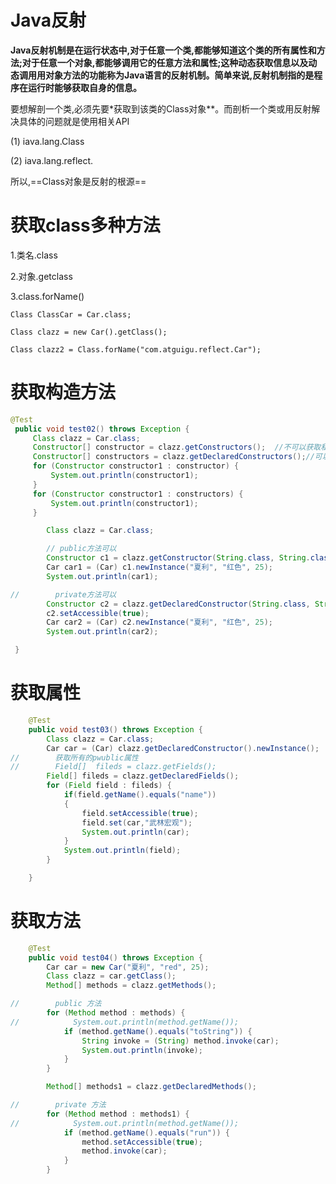 # Java反射

**Java反射机制是在运行状态中,对于任意一个类,都能够知道这个类的所有属性和方法;对于任意一个对象,都能够调用它的任意方法和属性;这种动态获取信息以及动态调用用对象方法的功能称为Java语言的反射机制。简单来说,反射机制指的是程序在运行时能够获取自身的信息。**

要想解剖一个类,必须先要\*获取到该类的Class对象\*\*。而剖析一个类或用反射解决具体的问题就是使用相关API&#x20;

(1) iava.lang.Class&#x20;

(2) iava.lang.reflect.

所以,==Class对象是反射的根源==

# 获取class多种方法

1.类名.class

2.对象.getclass

3.class.forName()

    Class ClassCar = Car.class;

    Class clazz = new Car().getClass();

    Class clazz2 = Class.forName("com.atguigu.reflect.Car");

# 获取构造方法

```java
@Test
 public void test02() throws Exception {
     Class clazz = Car.class;
     Constructor[] constructor = clazz.getConstructors();  //不可以获取私有方法
     Constructor[] constructors = clazz.getDeclaredConstructors();//可以获取私有犯法
     for (Constructor constructor1 : constructor) {
         System.out.println(constructor1);
     }
     for (Constructor constructor1 : constructors) {
         System.out.println(constructor1);
     }

        Class clazz = Car.class;

        // public方法可以
        Constructor c1 = clazz.getConstructor(String.class, String.class, int.class);
        Car car1 = (Car) c1.newInstance("夏利", "红色", 25);
        System.out.println(car1);

//        private方法可以
        Constructor c2 = clazz.getDeclaredConstructor(String.class, String.class, int.class);
        c2.setAccessible(true);
        Car car2 = (Car) c2.newInstance("夏利", "红色", 25);
        System.out.println(car2);

 }
```

# 获取属性

```java
    @Test
    public void test03() throws Exception {
        Class clazz = Car.class;
        Car car = (Car) clazz.getDeclaredConstructor().newInstance();
//        获取所有的pwublic属性
//        Field[]  fileds = clazz.getFields();
        Field[] fileds = clazz.getDeclaredFields();
        for (Field field : fileds) {
            if(field.getName().equals("name"))
            {
                field.setAccessible(true);
                field.set(car,"武林宏观");
                System.out.println(car);
            }
            System.out.println(field);
        }

    }
```

# 获取方法

```java
    @Test
    public void test04() throws Exception {
        Car car = new Car("夏利", "red", 25);
        Class clazz = car.getClass();
        Method[] methods = clazz.getMethods();

//        public 方法
        for (Method method : methods) {
//            System.out.println(method.getName());
            if (method.getName().equals("toString")) {
                String invoke = (String) method.invoke(car);
                System.out.println(invoke);
            }
        }

        Method[] methods1 = clazz.getDeclaredMethods();

//        private 方法
        for (Method method : methods1) {
//            System.out.println(method.getName());
            if (method.getName().equals("run")) {
                method.setAccessible(true);
                method.invoke(car);
            }
        }

```


